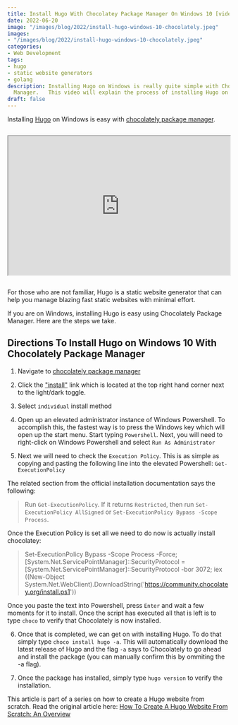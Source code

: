 ```yaml
---
title: Install Hugo With Chocolatey Package Manager On Windows 10 [video]
date: 2022-06-20 
image: "/images/blog/2022/install-hugo-windows-10-chocolately.jpeg"
images:
- "/images/blog/2022/install-hugo-windows-10-chocolately.jpeg"
categories:
- Web Development
tags:
- hugo
- static website generators
- golang
description: Installing Hugo on Windows is really quite simple with Chocolately Package
  Manager.   This video will explain the process of installing Hugo on Windows 10.
draft: false
---
```


Installing [Hugo](https://gohugo.io "Hugo - The World's Fastest Website Generator") on Windows is easy with [chocolately package manager](https://community.chocolatey.org/ "Windows 10 Software Package Manager").

<iframe id="odysee-iframe" width="100%" height="315" src="https://odysee.com/$/embed/install-hugo-on-windows-10-chocolately-package-manager/1e56233689c0aa6ae056c04611e2b09ad7035178?r=HADqujT6idtBaZKLwMq9UWNb6LbwVV2z" allowfullscreen style="max-width: 100%; margin: 1em auto;"></iframe>

For those who are not familiar, Hugo is a static website generator that can help you manage blazing fast static websites with minimal effort.  

If you are on Windows, installing Hugo is easy using Chocolately Package Manager.  Here are the steps we take.

## Directions To Install Hugo on Windows 10 With Chocolately Package Manager

1. Navigate to [chocolately package manager](https://community.chocolatey.org/ "Windows 10 Software Package Manager")

2. Click the ["install"](https://chocolatey.org/install "install chocolately package manager") link which is located at the top right hand corner next to the light/dark toggle.

3.  Select `individual` install method

4. Open up an elevated administrator instance of Windows Powershell.  To accomplish this, the fastest way is to press the Windows key which will open up the start menu.  Start typing `Powershell`.  Next, you will need to right-click on Windows Powershell and select `Run As Administrator`

5.  Next we will need to check the `Execution Policy`.  This is as simple as copying and pasting the following line into the elevated Powershell: `Get-ExecutionPolicy`

The related section from the official installation documentation says the following:

>Run `Get-ExecutionPolicy`. If it returns `Restricted`, then run `Set-ExecutionPolicy AllSigned` or `Set-ExecutionPolicy Bypass -Scope Process`.

Once the Execution Policy is set all we need to do now is actually install chocolatey:

> Set-ExecutionPolicy Bypass -Scope Process -Force; [System.Net.ServicePointManager]::SecurityProtocol = [System.Net.ServicePointManager]::SecurityProtocol -bor 3072; iex ((New-Object System.Net.WebClient).DownloadString('https://community.chocolatey.org/install.ps1'))


Once you paste the text into Powershell, press `Enter` and wait a few moments for it to install.  Once the script has executed all that is left is to type `choco` to verify that Chocolately is now installed. 

6.  Once that is completed, we can get on with installing Hugo.  To  do that simply type `choco install hugo -a`.  This will automatically download the latest release of Hugo and the flag `-a` says to Chocolately to go ahead and install the package (you can manually confirm this by ommiting the -a flag).

7.  Once the package has installed, simply type `hugo version` to verify the installation.


This article is part of a series on how to create a Hugo website from scratch.  Read the original article here: [How To Create A Hugo Website From Scratch: An Overview](/blog/hugo-website-tutorial-how-to-create-a-hugo-website-from-scratch/ "How To Create A Hugo Website From Scratch")

